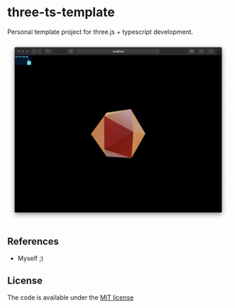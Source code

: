 # three-ts-template

Personal template project for three.js + typescript development.

![screenshot](screenshot.png)

## References

- Myself ;)

## License

The code is available under the [MIT license](LICENSE)
